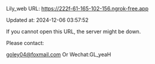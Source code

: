 Lily_web URL: https://222f-61-165-102-156.ngrok-free.app

Updated at: 2024-12-06 03:57:52

If you cannot open this URL, the server might be down.

Please contact: 

goley04@foxmail.com Or Wechat:GL_yeaH